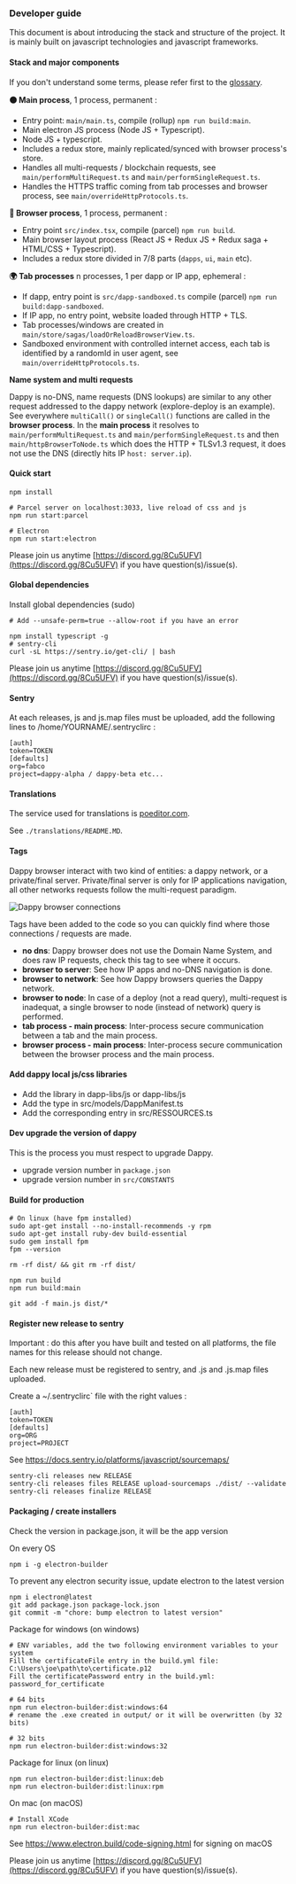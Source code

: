 ### Developer guide

This document is about introducing the stack and structure of the project. It is mainly built on javascript technologies and javascript frameworks.

#### Stack and major components

If you don't understand some terms, please refer first to the [glossary](https://dappy.tech/glossary).

**⚫ Main process**, 1 process, permanent :
- Entry point: `main/main.ts`, compile (rollup) `npm run build:main`.
- Main electron JS process (Node JS + Typescript).
- Node JS + typescript.
- Includes a redux store, mainly replicated/synced with browser process's store.
- Handles all multi-requests / blockchain requests, see `main/performMultiRequest.ts` and `main/performSingleRequest.ts`.
- Handles the HTTPS traffic coming from tab processes and browser process, see `main/overrideHttpProtocols.ts`.

**🐶 Browser process**, 1 process, permanent :
- Entry point `src/index.tsx`, compile (parcel) `npm run build`.
- Main browser layout process (React JS + Redux JS + Redux saga + HTML/CSS + Typescript).
- Includes a redux store divided in 7/8 parts (`dapps`, `ui`, `main` etc).

**🌍 Tab processes** n processes, 1 per dapp or IP app, ephemeral :
- If dapp, entry point is `src/dapp-sandboxed.ts` compile (parcel) `npm run build:dapp-sandboxed`.
- If IP app, no entry point, website loaded through HTTP + TLS.
- Tab processes/windows are created in `main/store/sagas/loadOrReloadBrowserView.ts`.
- Sandboxed environment with controlled internet access, each tab is identified by a randomId in user agent, see `main/overrideHttpProtocols.ts`.


**Name system and multi requests**

Dappy is no-DNS, name requests (DNS lookups) are similar to any other request addressed to the dappy network (explore-deploy is an example). See everywhere `multiCall()` or `singleCall()` functions are called in the **browser process**. In the **main process** it resolves to `main/performMultiRequest.ts` and `main/performSingleRequest.ts` and then `main/httpBrowserToNode.ts` which does the HTTP + TLSv1.3 request, it does not use the DNS (directly hits IP `host: server.ip`).

#### Quick start
```
npm install

# Parcel server on localhost:3033, live reload of css and js
npm run start:parcel

# Electron
npm run start:electron
```

Please join us anytime [https://discord.gg/8Cu5UFV](https://discord.gg/8Cu5UFV) if you have question(s)/issue(s).

#### Global dependencies

Install global dependencies (sudo)
```
# Add --unsafe-perm=true --allow-root if you have an error

npm install typescript -g
# sentry-cli
curl -sL https://sentry.io/get-cli/ | bash
```

Please join us anytime [https://discord.gg/8Cu5UFV](https://discord.gg/8Cu5UFV) if you have question(s)/issue(s).

#### Sentry

At each releases, js and js.map files must be uploaded, add the following lines to /home/YOURNAME/.sentryclirc :
```
[auth]
token=TOKEN
[defaults]
org=fabco
project=dappy-alpha / dappy-beta etc...
```
#### Translations

The service used for translations is [poeditor.com](https://poeditor.com).

See `./translations/README.MD`.

#### Tags

Dappy browser interact with two kind of entities: a dappy network, or a private/final server. Private/final server is only for IP applications navigation, all other networks requests follow the multi-request paradigm.

![Dappy browser connections](https://dappy.tech/images/dappy_browser_connections.jpg)

Tags have been added to the code so you can quickly find where those connections / requests are made.
- **no dns**: Dappy browser does not use the Domain Name System, and does raw IP requests, check this tag to see where it occurs.
- **browser to server**: See how IP apps and no-DNS navigation is done.
- **browser to network**: See how Dappy browsers queries the Dappy network.
- **browser to node**: In case of a deploy (not a read query), multi-request is inadequat, a single browser to node (instead of network) query is performed.
- **tab process - main process**: Inter-process secure communication between a tab and the main process.
- **browser process - main process**: Inter-process secure communication between the browser process and the main process.

#### Add dappy local js/css libraries

- Add the library in dapp-libs/js or dapp-libs/js
- Add the type in src/models/DappManifest.ts
- Add the corresponding entry in src/RESSOURCES.ts

#### Dev upgrade the version of dappy

This is the process you must respect to upgrade Dappy.

- upgrade version number in `package.json`
- upgrade version number in `src/CONSTANTS`

#### Build for production

```
# On linux (have fpm installed)
sudo apt-get install --no-install-recommends -y rpm
sudo apt-get install ruby-dev build-essential
sudo gem install fpm
fpm --version

rm -rf dist/ && git rm -rf dist/

npm run build
npm run build:main

git add -f main.js dist/*
```

#### Register new release to sentry

Important : do this after you have built and tested on all platforms, the file names for this release should not change.

Each new release must be registered to sentry, and .js and .js.map files uploaded.

Create a ~/.sentryclirc` file with the right values :
```
[auth]
token=TOKEN
[defaults]
org=ORG
project=PROJECT
```


See https://docs.sentry.io/platforms/javascript/sourcemaps/
```
sentry-cli releases new RELEASE
sentry-cli releases files RELEASE upload-sourcemaps ./dist/ --validate
sentry-cli releases finalize RELEASE
```

#### Packaging / create installers

Check the version in package.json, it will be the app version

On every OS
```
npm i -g electron-builder
```

To prevent any electron security issue, update electron to the latest version
```
npm i electron@latest
git add package.json package-lock.json
git commit -m "chore: bump electron to latest version"
```

Package for windows (on windows)
```
# ENV variables, add the two following environment variables to your system
Fill the certificateFile entry in the build.yml file:         C:\Users\joe\path\to\certificate.p12
Fill the certificatePassword entry in the build.yml:          password_for_certificate

# 64 bits
npm run electron-builder:dist:windows:64
# rename the .exe created in output/ or it will be overwritten (by 32 bits)

# 32 bits
npm run electron-builder:dist:windows:32
```

Package for linux (on linux)
```
npm run electron-builder:dist:linux:deb
npm run electron-builder:dist:linux:rpm
```

On mac (on macOS)
```
# Install XCode
npm run electron-builder:dist:mac
```

See https://www.electron.build/code-signing.html for signing on macOS


Please join us anytime [https://discord.gg/8Cu5UFV](https://discord.gg/8Cu5UFV) if you have question(s)/issue(s).
